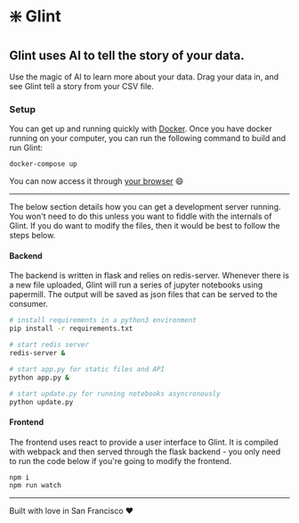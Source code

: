# ❇️ Glint

## Glint uses AI to tell the story of your data. 

Use the magic of AI to learn more about your data. Drag your data in, and see Glint tell a story from your CSV file. 


### Setup
You can get up and running quickly with [Docker](https://docs.docker.com/docker-for-mac/install/). Once you have docker running on your computer, you can run the following command to build and run Glint:
```bash
docker-compose up
```

You can now access it through [your browser](http://localhost:5000) 😄

---

The below section details how you can get a development server running. You won't need to do this unless you want to fiddle with the internals of Glint. If you do want to modify the files, then it would be best to follow the steps below.

#### Backend
The backend is written in flask and relies on redis-server. Whenever there is a new file uploaded, Glint will run a series of jupyter notebooks using papermill. The output will be saved as json files that can be served to the consumer.

```bash
# install requirements in a python3 environment
pip install -r requirements.txt

# start redis server
redis-server &

# start app.py for static files and API
python app.py &

# start update.py for running notebooks asyncronously
python update.py
```

#### Frontend
The frontend uses react to provide a user interface to Glint. It is compiled with webpack and then served through the flask backend - you only need to run the code below if you're going to modify the frontend.

```bash
npm i
npm run watch
```

---

Built with love in San Francisco ❤️

